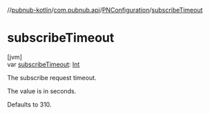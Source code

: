 //[pubnub-kotlin](../../../index.md)/[com.pubnub.api](../index.md)/[PNConfiguration](index.md)/[subscribeTimeout](subscribe-timeout.md)

# subscribeTimeout

[jvm]\
var [subscribeTimeout](subscribe-timeout.md): [Int](https://kotlinlang.org/api/latest/jvm/stdlib/kotlin/-int/index.html)

The subscribe request timeout.

The value is in seconds.

Defaults to 310.
